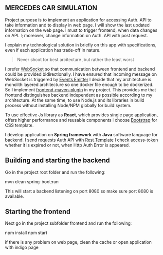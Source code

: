 ## MERCEDES CAR SIMULATION

Project purpose is to implement an application for accessing Auth. API to take information and to display in web page.
I will show the last updated information on the web page. I must to trigger frontend, when data changes on API.
I; moreover, change information on Auth. API with post request.

I explain my technological solution in briefly on this app with specifications, even if each application has trade-off in nature.

>Never shoot for best arcitecture ,but rather the least worst

I prefer [WebSocket](https://developer.mozilla.org/en-US/docs/Web/API/WebSockets_API) so that communication between frontend and backend could be provided bidirectionally.
I have ensured that incoming message on WebSocket is triggered by [Events Emitter](https://www.npmjs.com/package/events)
I decide that my architecture is monolith layered architecture so one docker file enough to be dockerized.
So I implement [frontend-maven-plugin](https://github.com/eirslett/frontend-maven-plugin) in my project.
This provides me that frontend distinguishes backend independent as possible according to my architecture.
At the same time, to use Node.js and its libraries in build process without installing Node/NPM globally for build system.

To use effective Js library as **React**, which provides single page application, offers higher performance and reusable components
I choose  [Bootstrap](https://getbootstrap.com/) for CSS template.

I develop application on **Spring framework** with **Java** software language for backend. I send requests Auth API with [Rest Template](https://docs.spring.io/spring-framework/docs/current/javadoc-api/org/springframework/web/client/RestTemplate.html)
I check access-token whether it is expired or not, when Http Auth Error is appeared.

## Building and starting the backend

Go in the project root folder and run the following:

mvn clean spring-boot:run

This will start a backend listening on port 8080 so make sure port 8080 is available.


## Starting the frontend
Next go in the project subfolder frontend and run the following:

npm install
npm start

if there is any problem on web page, clean the cache or open application with indigo page


